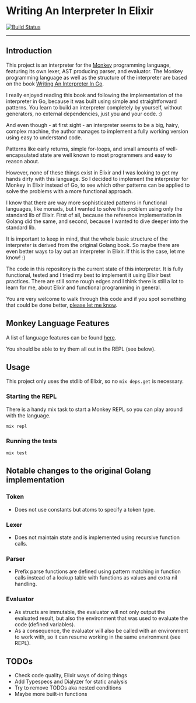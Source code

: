 # Writing An Interpreter In Elixir

[![Build Status](https://travis-ci.org/fabrik42/writing_an_interpreter_in_elixir.svg?branch=master)](https://travis-ci.org/fabrik42/writing_an_interpreter_in_elixir)

---

## Introduction

This project is an interpreter for the [Monkey](https://interpreterbook.com/index.html#the-monkey-programming-language) programming language, featuring its own lexer, AST producing parser, and evaluator. The Monkey programming language as well as the structure of the interpreter are based on the book [Writing An Interpreter In Go](https://interpreterbook.com/). 

I really enjoyed reading this book and following the implementation of the interpreter in Go, because it was built using simple and straightforward patterns. You learn to build an interpreter completely by yourself, without generators, no external dependencies, just you and your code. :)

And even though - at first sight - an interpreter seems to be a big, hairy, complex machine, the author manages to implement a fully working version using easy to understand code.

Patterns like early returns, simple for-loops, and small amounts of well-encapsulated state are well known to most programmers and easy to reason about.

However, none of these things exist in Elixir and I was looking to get my hands dirty with this language. So I decided to implement the interpreter for Monkey in Elixir instead of Go, to see which other patterns can be applied to solve the problems with a more functional approach.

I know that there are way more sophisticated patterns in functional languages, like monads, but I wanted to solve this problem using only the standard lib of Elixir. First of all, because the reference implementation in Golang did the same, and second, because I wanted to dive deeper into the standard lib.

It is important to keep in mind, that the whole basic structure of the interpreter is derived from the original Golang book. So maybe there are even better ways to lay out an interpreter in Elixir. If this is the case, let me know! :)

The code in this repository is the current state of this interpreter. It is fully functional, tested and I tried my best to implement it using Elixir best practices. There are still some rough edges and I think there is still a lot to learn for me, about Elixir and functional programming in general.

You are very welcome to walk through this code and if you spot something that could be done better, [please let me know](https://github.com/fabrik42/writing_an_interpreter_in_elixir/issues/new).

## Monkey Language Features

A list of language features can be found [here](https://interpreterbook.com/index.html#the-monkey-programming-language).

You should be able to try them all out in the REPL (see below).

## Usage

This project only uses the stdlib of Elixir, so no `mix deps.get` is necessary.

### Starting the REPL

There is a handy mix task to start a Monkey REPL so you can play around with the language.

```
mix repl
```

### Running the tests

```
mix test
```

## Notable changes to the original Golang implementation

### Token

* Does not use constants but atoms to specify a token type.

### Lexer

* Does not maintain state and is implemented using recursive function calls.

### Parser

* Prefix parse functions are defined using pattern matching in function calls instead of a lookup table with functions as values and extra nil handling.

### Evaluator

* As structs are immutable, the evaluator will not only output the evaluated result, but also the environment that was used to evaluate the code (defined variables).
* As a consequence, the evaluator will also be called with an environment to work with, so it can resume working in the same environment (see REPL).

## TODOs

* Check code quality, Elixir ways of doing things
* Add Typespecs and Dialyzer for static analysis
* Try to remove TODOs aka nested conditions
* Maybe more built-in functions
